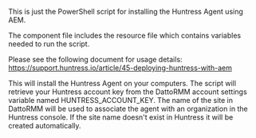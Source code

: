 This is just the PowerShell script for installing the Huntress Agent using AEM.

The component file includes the resource file which contains variables needed to run the script.

Please see the following document for usage details:
https://support.huntress.io/article/45-deploying-huntress-with-aem

This will install the Huntress Agent on your computers. The script will retrieve your Huntress account key from the DattoRMM account settings variable named HUNTRESS_ACCOUNT_KEY. The name of the site in DattoRMM will be used to associate the agent with an organization in the Huntress console. If the site name doesn't exist in Huntress it will be created automatically.
